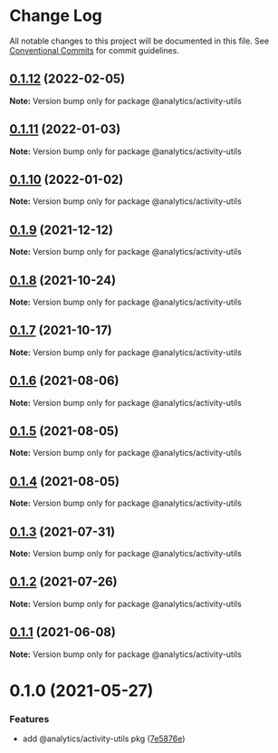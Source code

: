 # Change Log

All notable changes to this project will be documented in this file.
See [Conventional Commits](https://conventionalcommits.org) for commit guidelines.

## [0.1.12](https://github.com/DavidWells/analytics/tree/master/packages/analytics-util-activity/compare/@analytics/activity-utils@0.1.11...@analytics/activity-utils@0.1.12) (2022-02-05)

**Note:** Version bump only for package @analytics/activity-utils





## [0.1.11](https://github.com/DavidWells/analytics/tree/master/packages/analytics-util-activity/compare/@analytics/activity-utils@0.1.10...@analytics/activity-utils@0.1.11) (2022-01-03)

**Note:** Version bump only for package @analytics/activity-utils





## [0.1.10](https://github.com/DavidWells/analytics/tree/master/packages/analytics-util-activity/compare/@analytics/activity-utils@0.1.9...@analytics/activity-utils@0.1.10) (2022-01-02)

**Note:** Version bump only for package @analytics/activity-utils





## [0.1.9](https://github.com/DavidWells/analytics/tree/master/packages/analytics-util-activity/compare/@analytics/activity-utils@0.1.8...@analytics/activity-utils@0.1.9) (2021-12-12)

**Note:** Version bump only for package @analytics/activity-utils





## [0.1.8](https://github.com/DavidWells/analytics/tree/master/packages/analytics-util-activity/compare/@analytics/activity-utils@0.1.7...@analytics/activity-utils@0.1.8) (2021-10-24)

**Note:** Version bump only for package @analytics/activity-utils





## [0.1.7](https://github.com/DavidWells/analytics/tree/master/packages/analytics-util-activity/compare/@analytics/activity-utils@0.1.6...@analytics/activity-utils@0.1.7) (2021-10-17)

**Note:** Version bump only for package @analytics/activity-utils





## [0.1.6](https://github.com/DavidWells/analytics/tree/master/packages/analytics-util-activity/compare/@analytics/activity-utils@0.1.5...@analytics/activity-utils@0.1.6) (2021-08-06)

**Note:** Version bump only for package @analytics/activity-utils





## [0.1.5](https://github.com/DavidWells/analytics/tree/master/packages/analytics-util-activity/compare/@analytics/activity-utils@0.1.4...@analytics/activity-utils@0.1.5) (2021-08-05)

**Note:** Version bump only for package @analytics/activity-utils





## [0.1.4](https://github.com/DavidWells/analytics/tree/master/packages/analytics-util-activity/compare/@analytics/activity-utils@0.1.3...@analytics/activity-utils@0.1.4) (2021-08-05)

**Note:** Version bump only for package @analytics/activity-utils





## [0.1.3](https://github.com/DavidWells/analytics/tree/master/packages/analytics-util-activity/compare/@analytics/activity-utils@0.1.2...@analytics/activity-utils@0.1.3) (2021-07-31)

**Note:** Version bump only for package @analytics/activity-utils





## [0.1.2](https://github.com/DavidWells/analytics/tree/master/packages/analytics-util-activity/compare/@analytics/activity-utils@0.1.1...@analytics/activity-utils@0.1.2) (2021-07-26)

**Note:** Version bump only for package @analytics/activity-utils





## [0.1.1](https://github.com/DavidWells/analytics/tree/master/packages/analytics-util-activity/compare/@analytics/activity-utils@0.1.0...@analytics/activity-utils@0.1.1) (2021-06-08)

**Note:** Version bump only for package @analytics/activity-utils





# 0.1.0 (2021-05-27)


### Features

* add @analytics/activity-utils pkg ([7e5876e](https://github.com/DavidWells/analytics/tree/master/packages/analytics-util-activity/commit/7e5876e))
